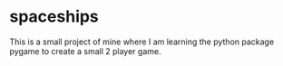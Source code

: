 # spaceships
This is a small project of mine where I am learning the python package pygame to create a small 2 player game.
